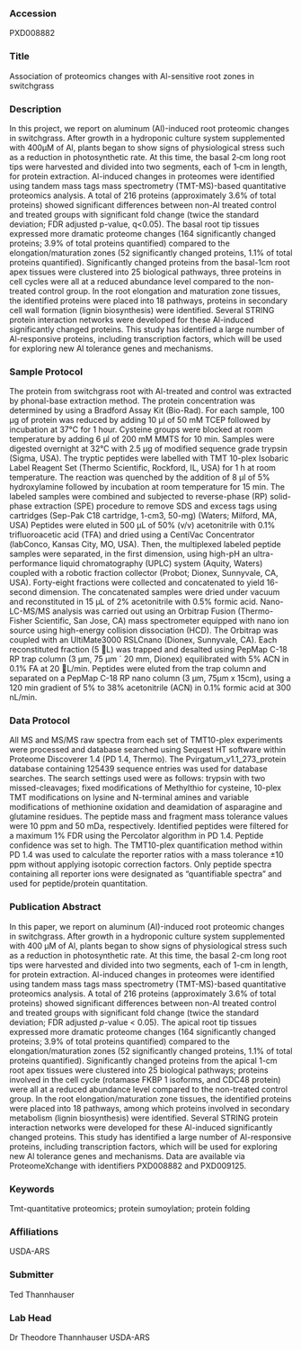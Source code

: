 ### Accession
PXD008882

### Title
Association of proteomics changes with Al-sensitive root zones in switchgrass

### Description
In this project, we report on aluminum (Al)-induced root proteomic changes in switchgrass. After growth in a hydroponic culture system supplemented with 400μM of Al, plants began to show signs of physiological stress such as a reduction in photosynthetic rate. At this time, the basal 2‐cm long root tips were harvested and divided into two segments, each of 1‐cm in length, for protein extraction. Al-induced changes in proteomes were identified using tandem mass tags mass spectrometry (TMT-MS)-based quantitative proteomics analysis. A total of 216 proteins (approximately 3.6% of total proteins) showed significant differences between non-Al treated control and treated groups with significant fold change (twice the standard deviation; FDR adjusted p-value, q<0.05). The basal root tip tissues expressed more dramatic proteome changes (164 significantly changed proteins; 3.9% of total proteins quantified) compared to the elongation/maturation zones (52 significantly changed proteins, 1.1% of total proteins quantified). Significantly changed proteins from the basal-1cm root apex tissues were clustered into 25 biological pathways, three proteins in cell cycles were all at a reduced abundance level compared to the non-treated control group. In the root elongation and maturation zone tissues, the identified proteins were placed into 18 pathways, proteins in secondary cell wall formation (lignin biosynthesis) were identified. Several STRING protein interaction networks were developed for these Al-induced significantly changed proteins. This study has identified a large number of Al-responsive proteins, including transcription factors, which will be used for exploring new Al tolerance genes and mechanisms.

### Sample Protocol
The protein from switchgrass root with Al-treated and control was extracted by phonal-base extraction method. The protein concentration was determined by using a Bradford Assay Kit (Bio-Rad). For each sample, 100 µg of protein was reduced by adding 10 μl of 50 mM TCEP followed by incubation at 37°C for 1 hour. Cysteine groups were blocked at room temperature by adding 6 μl of 200 mM MMTS for 10 min. Samples were digested overnight at 32°C with 2.5 μg of modified sequence grade trypsin (Sigma, USA). The tryptic peptides were labelled with TMT 10-plex Isobaric Label Reagent Set (Thermo Scientific, Rockford, IL, USA) for 1 h at room temperature. The reaction was quenched by the addition of 8 μl of 5% hydroxylamine followed by incubation at room temperature for 15 min. The labeled samples were combined and subjected to reverse-phase (RP) solid-phase extraction (SPE) procedure to remove SDS and excess tags using cartridges (Sep-Pak C18 cartridge, 1-cm3, 50-mg) (Waters; Milford, MA, USA) Peptides were eluted in 500 µL of 50% (v/v) acetonitrile with 0.1% trifluoroacetic acid (TFA) and dried using a CentiVac Concentrator (labConco, Kansas City, MO, USA). Then, the multiplexed labeled peptide samples  were separated, in the first dimension,  using  high-pH an ultra-performance liquid chromatography (UPLC) system (Aquity, Waters) coupled with a robotic fraction collector (Probot; Dionex, Sunnyvale, CA, USA). Forty-eight fractions were collected and concatenated to yield 16-second dimension. The concatenated samples were dried under vacuum and reconstituted in 15 µL of 2% acetonitrile with 0.5% formic acid. Nano-LC-MS/MS analysis was carried out using an Orbitrap Fusion (Thermo-Fisher Scientific, San Jose, CA) mass spectrometer equipped with nano ion source using high-energy collision dissociation (HCD). The Orbitrap was coupled with an UltiMate3000 RSLCnano (Dionex, Sunnyvale, CA).  Each reconstituted fraction (5 L) was trapped and desalted using PepMap C-18 RP trap column (3 µm, 75 µm ´ 20 mm, Dionex) equilibrated with 5% ACN in 0.1% FA at 20 L/min. Peptides were eluted from the trap column and separated on a PepMap C-18 RP nano column (3 µm, 75µm x 15cm), using a 120 min gradient of 5% to 38% acetonitrile (ACN) in 0.1% formic acid at 300 nL/min.

### Data Protocol
All MS and MS/MS raw spectra from each set of TMT10-plex experiments were processed and database searched using Sequest HT software within Proteome Discoverer 1.4 (PD 1.4, Thermo). The Pvirgatum_v1.1_273_protein database containing 125439 sequence entries was used for database searches. The search settings used were as follows: trypsin with two missed-cleavages; fixed modifications of Methylthio for cysteine, 10-plex TMT modifications on lysine and N-terminal amines and variable modifications of methionine oxidation and deamidation of asparagine and glutamine residues. The peptide mass and fragment mass tolerance values were 10 ppm and 50 mDa, respectively. Identified peptides were filtered for a maximum 1% FDR using the Percolator algorithm in PD 1.4. Peptide confidence was set to high. The TMT10-plex quantification method within PD 1.4 was used to calculate the reporter ratios with a mass tolerance ±10 ppm without applying isotopic correction factors. Only peptide spectra containing all reporter ions were designated as “quantifiable spectra” and used for peptide/protein quantitation.

### Publication Abstract
In this paper, we report on aluminum (Al)-induced root proteomic changes in switchgrass. After growth in a hydroponic culture system supplemented with 400 &#x3bc;M of Al, plants began to show signs of physiological stress such as a reduction in photosynthetic rate. At this time, the basal 2-cm long root tips were harvested and divided into two segments, each of 1-cm in length, for protein extraction. Al-induced changes in proteomes were identified using tandem mass tags mass spectrometry (TMT-MS)-based quantitative proteomics analysis. A total of 216 proteins (approximately 3.6% of total proteins) showed significant differences between non-Al treated control and treated groups with significant fold change (twice the standard deviation; FDR adjusted <i>p</i>-value &lt; 0.05). The apical root tip tissues expressed more dramatic proteome changes (164 significantly changed proteins; 3.9% of total proteins quantified) compared to the elongation/maturation zones (52 significantly changed proteins, 1.1% of total proteins quantified). Significantly changed proteins from the apical 1-cm root apex tissues were clustered into 25 biological pathways; proteins involved in the cell cycle (rotamase FKBP 1 isoforms, and CDC48 protein) were all at a reduced abundance level compared to the non-treated control group. In the root elongation/maturation zone tissues, the identified proteins were placed into 18 pathways, among which proteins involved in secondary metabolism (lignin biosynthesis) were identified. Several STRING protein interaction networks were developed for these Al-induced significantly changed proteins. This study has identified a large number of Al-responsive proteins, including transcription factors, which will be used for exploring new Al tolerance genes and mechanisms. Data are available via ProteomeXchange with identifiers PXD008882 and PXD009125.

### Keywords
Tmt-quantitative proteomics; protein sumoylation; protein folding

### Affiliations
USDA-ARS

### Submitter
Ted Thannhauser

### Lab Head
Dr Theodore Thannhauser
USDA-ARS


